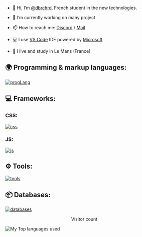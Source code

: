 - 👋 Hi, I’m [@dbrchrd](https://github.com/dbrchrd), French student in the new technologies.


- 🔭 I’m currently working on many project
- 📫 How to reach me: [Discord](https://info-gh.glitch.me/DB_3691_DISCORD_TAG) / [Mail](https://info-gh.glitch.me/DB_5809_MAIL_GH)
- 💻 I use [VS Code](https://code.visualstudio.com) IDE powered by [Microsoft](https://microsoft.com/fr-fr/)
- 🥖 I live and study in Le Mans (France)


## 🌍 Programming & markup languages:
[![progLang](https://skillicons.dev/icons?i=ts,rust,js,nodejs,html,css,wasm,c,cpp&theme=dark)](https://github.com/dbrchrd)

  
## 💻 Frameworks:

  ### CSS:
  [![css](https://skillicons.dev/icons?i=scss&theme=dark)](https://github.com/dbrchrd)
  
  ### JS:
  [![js](https://skillicons.dev/icons?i=vue,nuxtjs,vite,express,electron&theme=dark)](https://github.com/dbrchrd)
  
## ⚙️ Tools:
  [![tools](https://skillicons.dev/icons?i=git,vscode,atom,regex&theme=dark)](https://github.com/dbrchrd)
  
## 📦 Databases:
 [![databases](https://skillicons.dev/icons?i=mongodb,sqlite&theme=dark)](https://github.com/dbrchrd)

<p align="center"> 
  Visitor count<br>
  <img src="https://profile-counter.glitch.me/dbrchrd/count.svg" alt />
</p>

<!---<
img align="left" alt="My Github Stats" src="https://github-readme-stats.vercel.app/api?username=dbrchrd&show_icons=true&hide_border=true&theme=discord_old_blurple" />
-->
<img align="left" alt="My Top languages used" src="https://github-readme-stats.vercel.app/api/top-langs/?username=dbrchrd&layout=compact&theme=discord_old_blurple" />

<!---
- 👀 I’m interested in ...
- 🌱 I’m currently learning ...
- 💞️ I’m looking to collaborate on ...
- 📫 How to reach me ...
--->
<!---
dbrchrd/dbrchrd is a ✨ special ✨ repository because its `README.md` (this file) appears on your GitHub profile.
You can click the Preview link to take a look at your changes.
--->
